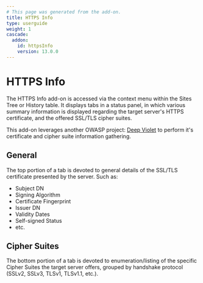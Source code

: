 ```yaml
---
# This page was generated from the add-on.
title: HTTPS Info
type: userguide
weight: 1
cascade:
  addon:
    id: httpsInfo
    version: 13.0.0
---
```


# HTTPS Info

The HTTPS Info add-on is accessed via the context menu within the Sites Tree or History table.
It displays tabs in a status panel, in which various summary information is displayed
regarding the target server's HTTPS certificate, and the offered SSL/TLS cipher suites.

This add-on leverages another OWASP project:
[Deep Violet](https://www.owasp.org/index.php/OWASP_DeepViolet_TLS/SSL_Scanner)
to perform it's certificate and cipher suite information gathering.

## General

The top portion of a tab is devoted to general details of the SSL/TLS certificate presented by the server. Such as:

* Subject DN
* Signing Algorithm
* Certificate Fingerprint
* Issuer DN
* Validity Dates
* Self-signed Status
* etc.

## Cipher Suites

The bottom portion of a tab is devoted to enumeration/listing of the specific Cipher Suites the target server offers, grouped by handshake protocol (SSLv2, SSLv3, TLSv1, TLSv1.1, etc.).
